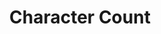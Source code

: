---
layout: layouts/right
title: Character Count
tags: patterns
summary:

include: "{% include 'patterns/character-count/character-count.md' %}"
---